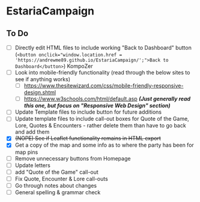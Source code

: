# EstariaCampaign

## To Do

- [ ] Directly edit HTML files to include working "Back to Dashboard" button (`<button onclick="window.location.href = 'https://andrewme89.github.io/EstariaCampaign/';">Back to Dashboard</button>`)
KompoZer
- [ ] Look into mobile-friendly functionality (read through the below sites to see if anything works)
  - [ ] https://www.thesitewizard.com/css/mobile-friendly-responsive-design.shtml
  - [ ] https://www.w3schools.com/html/default.asp _**(Just generally read this one, but focus on "Responsive Web Design" section)**_ 
- [ ] Update Template files to include button for future additions
- [ ] Update template files to include call-out boxes for Quote of the Game, Lore, Quotes & Encounters - rather delete them than have to go back and add them
- [x] ~~(NOPE) See if Leaflet functionality remains in HTML export~~
- [x] Get a copy of the map and some info as to where the party has been for map pins
- [ ] Remove unnecessary buttons from Homepage
- [ ] Update letters
- [ ] add "Quote of the Game" call-out
- [ ] Fix Quote, Encounter & Lore call-outs
- [ ] Go through notes about changes
- [ ] General spelling & grammar check
